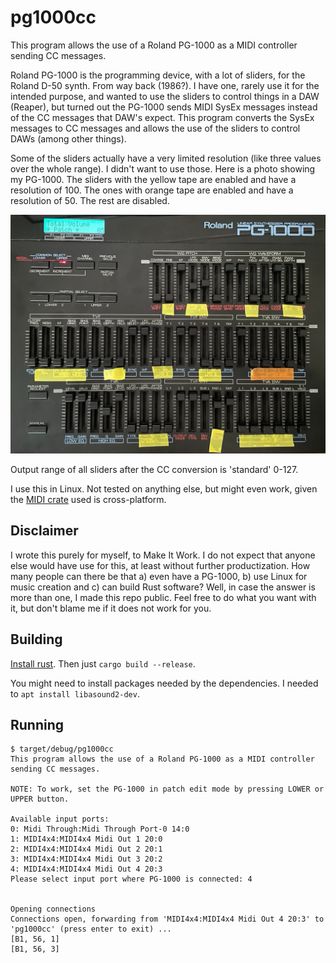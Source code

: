 # pg1000cc

This program allows the use of a Roland PG-1000 as a MIDI controller sending CC messages.

Roland PG-1000 is the programming device, with a lot of sliders, for the Roland D-50 synth.
From way back (1986?). I have one, rarely use it for the intended purpose, and wanted to use
the sliders to control things in a DAW (Reaper), but turned out the PG-1000
sends MIDI SysEx messages instead of the CC messages that DAW's expect. This program
converts the SysEx messages to CC messages and allows the use of the sliders to control
DAWs (among other things).

Some of the sliders actually have a very limited resolution (like three values over the
whole range). I didn't want to use those. Here is a photo showing my PG-1000. The sliders
with the yellow tape are enabled and have a resolution of 100. The ones with orange tape
are enabled and have a resolution of 50. The rest are disabled.

![](pg1000.jpg "Enabled sliders")

Output range of all sliders after the CC conversion is 'standard' 0-127.

I use this in Linux. Not tested on anything else, but might even work, given the 
[MIDI crate](https://github.com/Boddlnagg/midir) used is cross-platform.

## Disclaimer

I wrote this purely for myself, to Make It Work. I do not expect that anyone else
would have use for this, at least without further productization. How many people
can there be that a) even have a PG-1000, b) use Linux for music creation and c)
can build Rust software? Well, in case the answer is more than one, I made this
repo public. Feel free to do what you want with it, but don't blame me if it
does not work for you.

## Building

[Install rust](https://www.rust-lang.org/tools/install). Then just `cargo build --release`.

You might need to install packages needed by the dependencies. I needed to `apt install libasound2-dev`.
  
## Running

```
$ target/debug/pg1000cc 
This program allows the use of a Roland PG-1000 as a MIDI controller sending CC messages.

NOTE: To work, set the PG-1000 in patch edit mode by pressing LOWER or UPPER button.

Available input ports:
0: Midi Through:Midi Through Port-0 14:0
1: MIDI4x4:MIDI4x4 Midi Out 1 20:0
2: MIDI4x4:MIDI4x4 Midi Out 2 20:1
3: MIDI4x4:MIDI4x4 Midi Out 3 20:2
4: MIDI4x4:MIDI4x4 Midi Out 4 20:3
Please select input port where PG-1000 is connected: 4


Opening connections
Connections open, forwarding from 'MIDI4x4:MIDI4x4 Midi Out 4 20:3' to 'pg1000cc' (press enter to exit) ...
[B1, 56, 1]
[B1, 56, 3]
```
